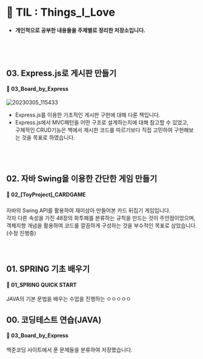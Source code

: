 # 📌 TIL : Things_I_Love
- #### 개인적으로 공부한 내용들을 주제별로 정리한 저장소입니다.

　  
　   
##  03. Express.js로 게시판 만들기
#### 📁 03_Board_by_Express
![20230305_115433](https://user-images.githubusercontent.com/118149752/222939294-5d60391a-3cdf-4f87-90d7-fe9e7d07bd96.png)

- Express.js를 이용한 기초적인 게시판 구현에 대해 다룬 책입니다.  
- Express.js에서 MVC패턴을 어떤 구조로 설계하는지에 대해 참고할 수 있었고,  
 구체적인 CRUD기능은 책에서 제시한 코드를 따르기보다 직접 고민하여 구현해보는 것을 목표로 하였습니다.

　  
　   
## 02. 자바 Swing을 이용한 간단한 게임 만들기
#### 📁 02_[ToyProject]_CARDGAME 
### 
자바의 Swing API를 활용하여 재미삼아 만들어본 카드 뒤집기 게임입니다.\
각자 다른 속성을 가진 48장의 화투패를 분류하는 규칙을 만드는 것이 주안점이었으며,\
객체지향 개념을 활용하여 코드를 깔끔하게 구성하는 것을 부수적인 목표로 삼았습니다.(수정 진행중)  
　  
　   
## 01. SPRING 기초 배우기
#### 📁 01_SPRING QUICK START
JAVA의 기본 문법을 배우는 수업을 진행하는 ㅇㅇㅇㅇㅇ


## 00. 코딩테스트 연습(JAVA)
#### 📁 03_Board_by_Express 
백준코딩 사이트에서 푼 문제들을 분류하여 저장했습니다.



<!-- 두 줄 공백 밑에 복붙하기
　  
　   
-->
